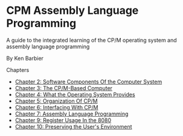 # CPM Assembly Language Programming

A guide to the integrated learning of the CP/M operating system and assembly language programming

By Ken Barbier

Chapters

* [Chapter 2: Software Components Of the Computer System](ch_2/ch_2.md)
* [Chapter 3: The CP/M-Based Computer](ch_3/ch_3.md)
* [Chapter 4: What the Operating System Provides](ch_4/ch_4.md)
* [Chapter 5: Organization Of CP/M](ch_5/ch_5.md)
* [Chapter 6: Interfacing With CP/M](ch_6/ch_6.md)
* [Chapter 7: Assembly Language Programming](ch_7/ch_7.md)
* [Chapter 9: Register Usage In the 8080](ch_9/ch_9.md)
* [Chapter 10: Preserving the User's Environment](ch_10/ch_10.md)
